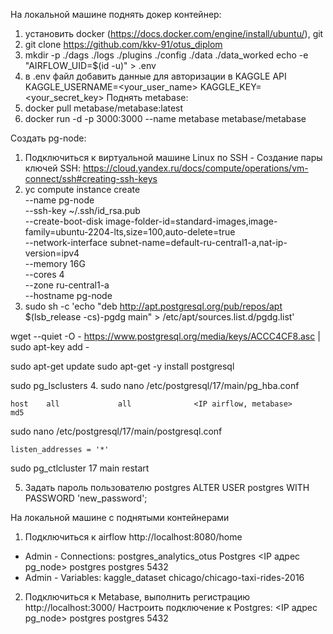 На локальной машине поднять докер контейнер:
1. установить docker (https://docs.docker.com/engine/install/ubuntu/), git
2. git clone https://github.com/kkv-91/otus_diplom
3. mkdir -p ./dags ./logs ./plugins ./config ./data ./data_worked
echo -e "AIRFLOW_UID=$(id -u)" > .env
4. в .env файл добавить данные для авторизации в KAGGLE API
KAGGLE_USERNAME=<your_user_name>
KAGGLE_KEY=<your_secret_key>
Поднять metabase:
1. docker pull metabase/metabase:latest
2. docker run -d -p 3000:3000 --name metabase metabase/metabase

Создать pg-node:
1. Подключиться к виртуальной машине Linux по SSH - Создание пары ключей SSH: https://cloud.yandex.ru/docs/compute/operations/vm-connect/ssh#creating-ssh-keys
2. yc compute instance create \
    --name pg-node \
    --ssh-key ~/.ssh/id_rsa.pub \
    --create-boot-disk image-folder-id=standard-images,image-family=ubuntu-2204-lts,size=100,auto-delete=true \
    --network-interface subnet-name=default-ru-central1-a,nat-ip-version=ipv4 \
    --memory 16G \
    --cores 4 \
    --zone ru-central1-a \
    --hostname pg-node
3. sudo sh -c 'echo "deb http://apt.postgresql.org/pub/repos/apt $(lsb_release -cs)-pgdg main" > /etc/apt/sources.list.d/pgdg.list'

wget --quiet -O - https://www.postgresql.org/media/keys/ACCC4CF8.asc | sudo apt-key add -

sudo apt-get update
sudo apt-get -y install postgresql

sudo pg_lsclusters 
4. sudo nano /etc/postgresql/17/main/pg_hba.conf

    host    all             all              <IP airflow, metabase>                       md5

sudo nano /etc/postgresql/17/main/postgresql.conf
    
    listen_addresses = '*'

sudo pg_ctlcluster 17 main restart

5. Задать пароль пользователю postgres
ALTER USER postgres WITH PASSWORD 'new_password';


На локальной машине с поднятыми контейнерами 
1) Подключиться к airflow
http://localhost:8080/home
- Admin - Connections: postgres_analytics_otus
			Postgres
			<IP адрес pg_node>
			postgres
			postgres
			5432
- Admin - Variables: kaggle_dataset
			chicago/chicago-taxi-rides-2016

2) Подключиться к Metabase, выполнить регистрацию
http://localhost:3000/
Настроить подключение к Postgres:
			<IP адрес pg_node>
			postgres
			postgres
			5432
